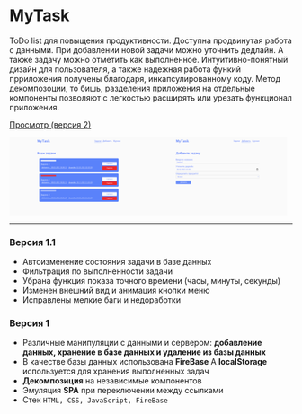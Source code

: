 # MyTask

ToDo list для повыщения продуктивности.
Доступна продвинутая работа с данными. При добавлении новой задачи можно уточнить дедлайн. А также задачу можно  отметить как выполненное. Интуитивно-понятный дизайн для пользователя, а также надежная работа функий прриложения получены благодаря, инкапсулированному коду. Метод декомпозоции, то бишь, разделения приложения на отдельные компоненты позволяют с легкостью расширять или урезать функционал приложения. 

[Просмотр (версия 2)](https://rasuliazamat.github.io/mytask/)

<div style="display: flex;">
    <img src="assets/myTask-view-2.png" alt="2022-02-20-6" border="0" style="width: 49%;">
    <img src="assets/myTask-view-1.png" alt="2022-02-20-6" border="0" style="width: 49%;">
</div>

---


### Версия 1.1
-   Автоизменение состояния задачи в базе данных
-   Фильтрация по выполненности задачи  
-   Убрана функция показа точного времени (часы, минуты, секунды)
-   Изменен внешний вид и анимация кнопки меню
-   Исправлены мелкие баги и недоработки
### Версия 1

-   Различные манипуляции c данными и сервером:
    **добавление данных, хранение в базе данных и удалениe из базы данных**
-   В качестве базы данных использована **FireBase**
    А **localStorage** используется для хранения выполненных задач
-   **Декомпозиция** на независимые компонентов
-   Эмуляция **SPA** при переключении между ссылками
-   Стек `HTML, CSS, JavaScript, FireBase`
